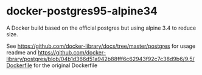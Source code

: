 # docker-postgres95-alpine34
A Docker build based on the official postgres but using alpine 3.4 to reduce size.

See https://github.com/docker-library/docs/tree/master/postgres for usage readme and https://github.com/docker-library/postgres/blob/04b1d366d51a942b88fff6c62943f92c7c38d9b6/9.5/Dockerfile for the original Dockerfile

